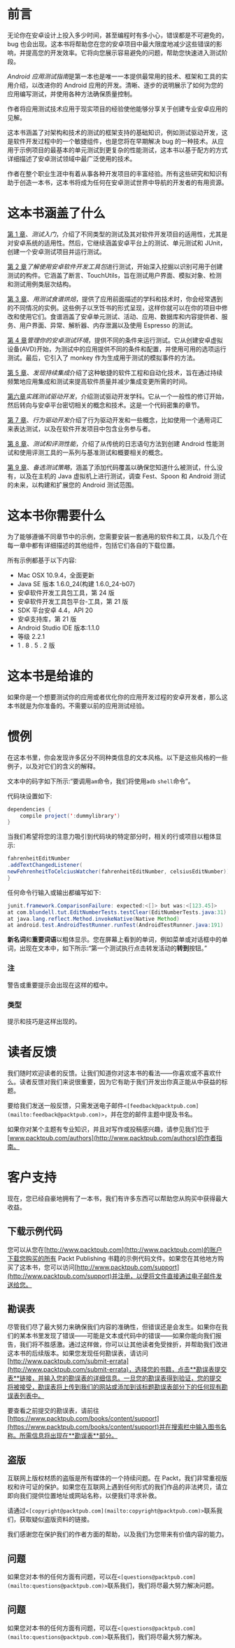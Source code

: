 # 前言

无论你在安卓设计上投入多少时间，甚至编程时有多小心，错误都是不可避免的，bug 也会出现。这本书将帮助您在您的安卓项目中最大限度地减少这些错误的影响，并提高您的开发效率。它将向您展示容易避免的问题，帮助您快速进入测试阶段。

*Android 应用测试指南*是第一本也是唯一一本提供最常用的技术、框架和工具的实用介绍，以改进你的 Android 应用的开发。清晰、逐步的说明展示了如何为您的应用编写测试，并使用各种方法确保质量控制。

作者将应用测试技术应用于现实项目的经验使他能够分享关于创建专业安卓应用的见解。

这本书涵盖了对架构和技术的测试的框架支持的基础知识，例如测试驱动开发，这是软件开发过程中的一个敏捷组件，也是您将在早期解决 bug 的一种技术。从应用于示例项目的最基本的单元测试到更复杂的性能测试，这本书以基于配方的方式详细描述了安卓测试领域中最广泛使用的技术。

作者在整个职业生涯中有着从事各种开发项目的丰富经验。所有这些研究和知识有助于创造一本书，这本书将成为任何在安卓测试世界中导航的开发者的有用资源。

# 这本书涵盖了什么

[第 1 章](1.html#page "Chapter 1. Getting Started with Testing")、*测试入门*，介绍了不同类型的测试及其对软件开发项目的适用性，尤其是对安卓系统的适用性。然后，它继续涵盖安卓平台上的测试、单元测试和 JUnit，创建一个安卓测试项目并运行测试。

[第 2 章](2.html#page "Chapter 2. Understanding Testing with the Android SDK")*了解使用安卓软件开发工具包*进行测试，开始深入挖掘以识别可用于创建测试的构件。它涵盖了断言、TouchUtils，旨在测试用户界面、模拟对象、检测和测试用例类层次结构。

[第 3 章](3.html#page "Chapter 3. Baking with Testing Recipes")、*用测试食谱烘焙*，提供了应用前面描述的学科和技术时，你会经常遇到的不同情况的实例。这些例子以烹饪书的形式呈现，这样你就可以在你的项目中修改和使用它们。食谱涵盖了安卓单元测试、活动、应用、数据库和内容提供者、服务、用户界面、异常、解析器、内存泄漏以及使用 Espresso 的测试。

[第 4 章](4.html#page "Chapter 4. Managing Your Android Testing Environment")*管理你的安卓测试环境*，提供不同的条件来运行测试。它从创建安卓虚拟设备(AVD)开始，为测试中的应用提供不同的条件和配置，并使用可用的选项运行测试。最后，它引入了 monkey 作为生成用于测试的模拟事件的方法。

[第 5 章](5.html#page "Chapter 5. Discovering Continuous Integration")、*发现持续集成*介绍了这种敏捷的软件工程和自动化技术，旨在通过持续频繁地应用集成和测试来提高软件质量并减少集成变更所需的时间。

[第六章](6.html#page "Chapter 6. Practicing Test-driven Development")*实践测试驱动开发*，介绍测试驱动开发学科。它从一个一般性的修订开始，然后转向与安卓平台密切相关的概念和技术。这是一个代码密集的章节。

[第 7 章](7.html#page "Chapter 7. Behavior-driven Development")、*行为驱动开发*介绍了行为驱动开发和一些概念，比如使用一个通用词汇来表达测试，以及在软件开发项目中包含业务参与者。

[第 8 章](8.html#page "Chapter 8. Testing and Profiling Performance")、*测试和评测性能*，介绍了从传统的日志语句方法到创建 Android 性能测试和使用评测工具的一系列与基准测试和概要相关的概念。

[第 9 章](9.html#page "Chapter 9. Alternative Testing Tactics")、*备选测试策略*，涵盖了添加代码覆盖以确保您知道什么被测试，什么没有，以及在主机的 Java 虚拟机上进行测试，调查 Fest、Spoon 和 Android 测试的未来，以构建和扩展您的 Android 测试范围。

# 这本书你需要什么

为了能够遵循不同章节中的示例，您需要安装一套通用的软件和工具，以及几个在每一章中都有详细描述的其他组件，包括它们各自的下载位置。

所有示例都基于以下内容:

*   Mac OSX 10.9.4，全面更新
*   Java SE 版本 1.6.0_24(构建 1.6.0_24-b07)
*   安卓软件开发工具包工具，第 24 版
*   安卓软件开发工具包平台-工具，第 21 版
*   SDK 平台安卓 4.4，API 20
*   安卓支持库，第 21 版
*   Android Studio IDE 版本:1.1.0
*   等级 2.2.1
*   1 . 8 . 5 . 2 版

# 这本书是给谁的

如果你是一个想要测试你的应用或者优化你的应用开发过程的安卓开发者，那么这本书就是为你准备的。不需要以前的应用测试经验。

# 惯例

在这本书里，你会发现许多区分不同种类信息的文本风格。以下是这些风格的一些例子，以及对它们的含义的解释。

文本中的码字如下所示:“要调用`am`命令，我们将使用`adb` `shell`命令”。

代码块设置如下:

```java
dependencies {
    compile project(':dummylibrary')
}
```

当我们希望将您的注意力吸引到代码块的特定部分时，相关的行或项目以粗体显示:

```java
fahrenheitEditNumber
.addTextChangedListener(
newFehrenheitToCelciusWatcher(fahrenheitEditNumber, celsiusEditNumber));
}

```

任何命令行输入或输出都编写如下:

```java
junit.framework.ComparisonFailure: expected:<[]> but was:<[123.45]>
at com.blundell.tut.EditNumberTests.testClear(EditNumberTests.java:31)
at java.lang.reflect.Method.invokeNative(Native Method)
at android.test.AndroidTestRunner.runTest(AndroidTestRunner.java:191)
```

**新名词**和**重要词语**以粗体显示。您在屏幕上看到的单词，例如菜单或对话框中的单词，出现在文本中，如下所示:“第一个测试执行点击转发活动的**转到**按钮。”

### 注

警告或重要提示会出现在这样的框中。

### 类型

提示和技巧是这样出现的。

# 读者反馈

我们随时欢迎读者的反馈。让我们知道你对这本书的看法——你喜欢或不喜欢什么。读者反馈对我们来说很重要，因为它有助于我们开发出你真正能从中获益的标题。

要给我们发送一般反馈，只需发送电子邮件`<[feedback@packtpub.com](mailto:feedback@packtpub.com)>`，并在您的邮件主题中提及书名。

如果你对某个主题有专业知识，并且对写作或投稿感兴趣，请参见我们位于[www.packtpub.com/authors](http://www.packtpub.com/authors)的作者指南。

# 客户支持

现在，您已经自豪地拥有了一本书，我们有许多东西可以帮助您从购买中获得最大收益。

## 下载示例代码

您可以从您在[http://www.packtpub.com](http://www.packtpub.com)的账户下载您购买的所有 Packt Publishing 书籍的示例代码文件。如果您在其他地方购买了这本书，您可以访问[http://www.packtpub.com/support](http://www.packtpub.com/support)并注册，以便将文件直接通过电子邮件发送给您。

## 勘误表

尽管我们尽了最大努力来确保我们内容的准确性，但错误还是会发生。如果你在我们的某本书里发现了错误——可能是文本或代码中的错误——如果你能向我们报告，我们将不胜感激。通过这样做，你可以让其他读者免受挫折，并帮助我们改进这本书的后续版本。如果您发现任何勘误表，请访问[http://www.packtpub.com/submit-errata](http://www.packtpub.com/submit-errata)，选择您的书籍，点击**勘误表提交表**链接，并输入您的勘误表的详细信息。一旦您的勘误表得到验证，您的提交将被接受，勘误表将上传到我们的网站或添加到该标题勘误表部分下的任何现有勘误表列表中。

要查看之前提交的勘误表，请前往[https://www.packtpub.com/books/content/support](https://www.packtpub.com/books/content/support)并在搜索栏中输入图书名称。所需信息将出现在**勘误表**部分。

## 盗版

互联网上版权材质的盗版是所有媒体的一个持续问题。在 Packt，我们非常重视版权和许可证的保护。如果您在互联网上遇到任何形式的我们作品的非法拷贝，请立即向我们提供位置地址或网站名称，以便我们寻求补救。

请通过`<[copyright@packtpub.com](mailto:copyright@packtpub.com)>`联系我们，获取疑似盗版资料的链接。

我们感谢您在保护我们的作者方面的帮助，以及我们为您带来有价值内容的能力。

## 问题

如果您对本书的任何方面有问题，可以在`<[questions@packtpub.com](mailto:questions@packtpub.com)>`联系我们，我们将尽最大努力解决问题。

## 问题

如果您对本书的任何方面有问题，可以在`<[questions@packtpub.com](mailto:questions@packtpub.com)>`联系我们，我们将尽最大努力解决。